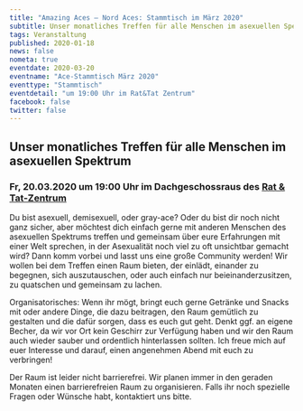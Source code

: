 ```yaml
---
title: "Amazing Aces — Nord Aces: Stammtisch im März 2020"
subtitle: Unser monatliches Treffen für alle Menschen im asexuellen Spektrum
tags: Veranstaltung
published: 2020-01-18
news: false
nometa: true
eventdate: 2020-03-20
eventname: "Ace-Stammtisch März 2020"
eventtype: "Stammtisch"
eventdetail: "um 19:00 Uhr im Rat&Tat Zentrum"
facebook: false
twitter: false
---
```


## Unser monatliches Treffen für alle Menschen im asexuellen Spektrum

### Fr, 20.03.2020 um 19:00 Uhr im Dachgeschossraus des [Rat & Tat-Zentrum](https://www.ratundtat-bremen.de/Termine/)

Du bist asexuell, demisexuell, oder gray-ace?
Oder du bist dir noch nicht ganz sicher, aber möchtest dich einfach gerne mit anderen Menschen des asexuellen Spektrums treffen und gemeinsam über eure Erfahrungen mit einer Welt sprechen, in der Asexualität noch viel zu oft unsichtbar gemacht wird?
Dann komm vorbei und lasst uns eine große Community werden!
Wir wollen bei dem Treffen einen Raum bieten, der einlädt, einander zu 
begegnen, sich auszutauschen, oder auch einfach nur beieinanderzusitzen, 
zu quatschen und gemeinsam zu lachen.

Organisatorisches: 
Wenn ihr mögt, bringt euch gerne Getränke und Snacks mit oder andere Dinge, die dazu
beitragen, den Raum gemütlich zu gestalten und die dafür sorgen, dass es euch
gut geht. Denkt ggf. an eigene Becher, da wir vor Ort kein Geschirr zur
Verfügung haben und wir den Raum auch wieder sauber und ordentlich
hinterlassen sollten. Ich freue mich auf euer Interesse und darauf,
einen angenehmen Abend mit euch zu verbringen! 

Der Raum ist leider nicht barrierefrei. Wir planen immer in den geraden Monaten einen 
barrierefreien Raum zu organisieren. Falls ihr noch spezielle Fragen oder Wünsche habt, 
kontaktiert uns bitte.
